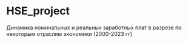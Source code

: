 # HSE_project
Динамика номинальных и реальных заработных плат в разрезе по некоторым отраслям экономики (2000-2023 гг)
